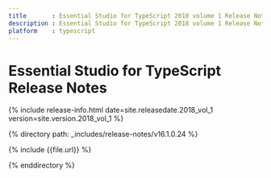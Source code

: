 ```yaml
---
title 		: Essential Studio for TypeScript 2018 volume 1 Release Notes
description : Essential Studio for TypeScript 2018 volume 1 Release Notes
platform 	: typescript
---
```


# Essential Studio for TypeScript Release Notes

{% include release-info.html date=site.releasedate.2018_vol_1 version=site.version.2018_vol_1 %} 

{% directory path: _includes/release-notes/v16.1.0.24 %}

{% include {{file.url}} %}

{% enddirectory %}